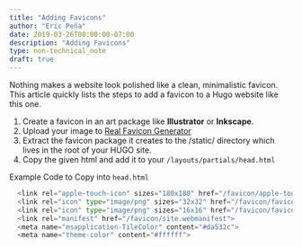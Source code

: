```yaml
---
title: "Adding Favicons"
author: "Eric Peña"
date: 2019-03-26T00:00:00-07:00
description: "Adding Favicons"
type: non-technical_note
draft: true
---
```


Nothing makes a website look polished like a clean, minimalistic favicon. This article quickly lists the steps to add a favicon to a Hugo website like this one.

1. Create a favicon in an art package like **Illustrator** or **Inkscape**.
2. Upload your image to [Real Favicon Generator](https://realfavicongenerator.net/)
3. Extract the favicon package it creates to the /static/ directory which lives in the root of your HUGO site.
4. Copy the given html and add it to your `/layouts/partials/head.html`

Example Code to Copy into `head.html`

```python
  <link rel="apple-touch-icon" sizes="180x180" href="/favicon/apple-touch-icon.png">
  <link rel="icon" type="image/png" sizes="32x32" href="/favicon/favicon-32x32.png">
  <link rel="icon" type="image/png" sizes="16x16" href="/favicon/favicon-16x16.png">
  <link rel="manifest" href="/favicon/site.webmanifest">
  <meta name="msapplication-TileColor" content="#da532c">
  <meta name="theme-color" content="#ffffff">
```